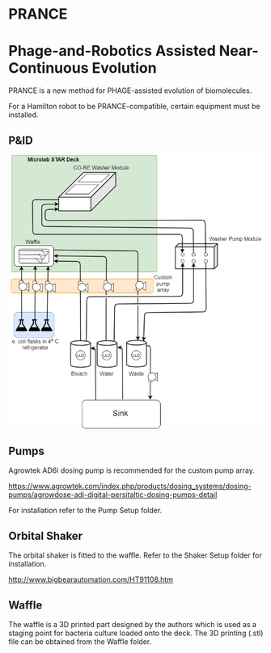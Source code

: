 # PRANCE
# Phage-and-Robotics Assisted Near-Continuous Evolution

PRANCE is a new method for PHAGE-assisted evolution of biomolecules.

For a Hamilton robot to be PRANCE-compatible, certain equipment must be installed.

## P&ID
![alt text](https://github.com/Golaszewski/PRANCE/blob/main/Extras/pid.png)

## Pumps
Agrowtek AD6i dosing pump is recommended for the custom pump array.

https://www.agrowtek.com/index.php/products/dosing_systems/dosing-pumps/agrowdose-adi-digital-persitaltic-dosing-pumps-detail

For installation refer to the Pump Setup folder.

## Orbital Shaker

The orbital shaker is fitted to the waffle. Refer to the Shaker Setup folder for installation.

http://www.bigbearautomation.com/HT91108.htm

## Waffle

The waffle is a 3D printed part designed by the authors which is used as a staging point for bacteria culture loaded onto the deck. The 3D printing (.stl) file can be obtained from the Waffle folder.
